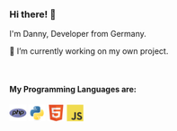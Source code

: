 <div style="display: flex;">
  <div style="flex: 1; margin-right: 20px;">
    <h3>Hi there! 👋</h3>
    <p>I'm Danny, Developer from Germany.</p>
    <p>🔭 I’m currently working on my own project.</p>
    <br>
    <h4>My Programming Languages are:</h4>
    <p>
      <img src="https://raw.githubusercontent.com/devicons/devicon/master/icons/php/php-original.svg" alt="PHP" width="30" />
      <img src="https://raw.githubusercontent.com/devicons/devicon/master/icons/python/python-original.svg" alt="Python" width="30" />
      <img src="https://raw.githubusercontent.com/devicons/devicon/master/icons/html5/html5-original.svg" alt="HTML" width="30" />
      <img src="https://raw.githubusercontent.com/devicons/devicon/master/icons/javascript/javascript-original.svg" alt="JavaScript" width="30" />
    </p>
  </div>
</div>
